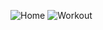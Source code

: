 
![Home](https://github.com/perpetio/fitness/blob/master/examples/Home.png?raw=true) ![Workout](https://github.com/perpetio/fitness/blob/master/examples/Workout_1.png?raw=true)
